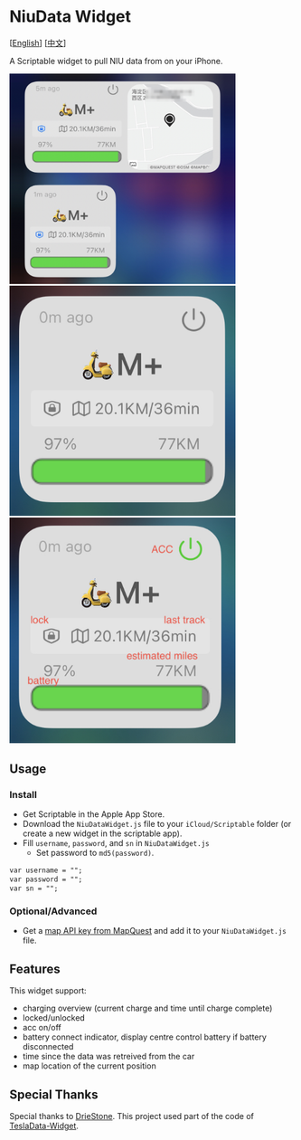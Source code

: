# NiuData Widget

[[English](README.md)] [[中文](README_CN.md)]

A Scriptable widget to pull NIU data from on your iPhone. 

<img src="screenshots/screen_001.jpeg" width="400" /> &nbsp; 
<img src="screenshots/screen_002.jpeg" width="400" /> &nbsp;
<img src="screenshots/screen_003.jpeg" width="400" />

## Usage
### Install

* Get Scriptable in the Apple App Store.
* Download the `NiuDataWidget.js` file to your `iCloud/Scriptable` folder (or create a new widget in the scriptable app).
* Fill `username`, `password`, and `sn` in `NiuDataWidget.js`
    * Set password to `md5(password)`.

```
var username = "";
var password = "";
var sn = "";
```

### Optional/Advanced
* Get a [map API key from MapQuest](https://developer.mapquest.com/) and add it to your `NiuDataWidget.js` file.

## Features

This widget support:
* charging overview (current charge and time until charge complete)
* locked/unlocked
* acc on/off
* battery connect indicator, display centre control battery if battery disconnected
* time since the data was retreived from the car
* map location of the current position

## Special Thanks

Special thanks to [DrieStone](https://github.com/DrieStone). This project used
part of the code of
[TeslaData-Widget](https://github.com/DrieStone/TeslaData-Widget).
